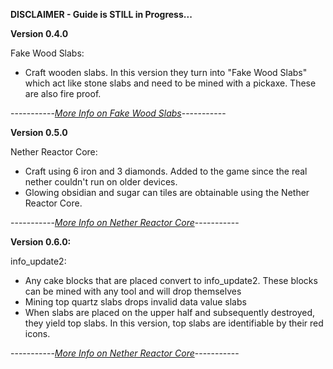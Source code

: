**DISCLAIMER - Guide is STILL in Progress...**

**Version 0.4.0**

Fake Wood Slabs: 
- Craft wooden slabs. In this version they turn into "Fake Wood Slabs" which act like stone slabs and need to be mined with a pickaxe. These are also fire proof.

-----------*[More Info on Fake Wood Slabs](https://github.com/ToxicAbsence/More-Info/blob/main/Fake%20Wood%20Slabs.md)*-----------

**Version 0.5.0**

Nether Reactor Core:
- Craft using 6 iron and 3 diamonds. Added to the game since the real nether couldn't run on older devices.
- Glowing obsidian and sugar can tiles are obtainable using the Nether Reactor Core.

-----------*[More Info on Nether Reactor Core](https://github.com/ToxicAbsence/More-Info/blob/main/Nether%20Reactor%20Core.md)*-----------

**Version 0.6.0:**

info_update2:
- Any cake blocks that are placed convert to info_update2. These blocks can be mined with any tool and will drop themselves
- Mining top quartz slabs drops invalid data value slabs
- When slabs are placed on the upper half and subsequently destroyed, they yield top slabs. In this version, top slabs are identifiable by their red icons.

-----------*[More Info on Nether Reactor Core](https://github.com/ToxicAbsence/More-Info/blob/main/info_update2.md)*-----------
